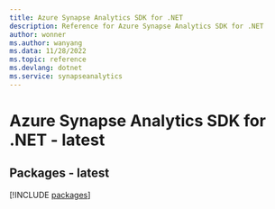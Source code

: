 ```yaml
---
title: Azure Synapse Analytics SDK for .NET
description: Reference for Azure Synapse Analytics SDK for .NET
author: wonner
ms.author: wanyang
ms.data: 11/28/2022
ms.topic: reference
ms.devlang: dotnet
ms.service: synapseanalytics
---
```

# Azure Synapse Analytics SDK for .NET - latest
## Packages - latest
[!INCLUDE [packages](synapse-analytics-index.md)]